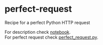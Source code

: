 # perfect-request
Recipe for a perfect Python HTTP request

For description check [notebook](./perfect_request.ipynb).  
For perfect request check [perfect_request.py](./perfect_request.py).
